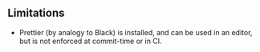 ## Limitations

- Prettier (by analogy to Black) is installed, and can be used in an editor, but
  is not enforced at commit-time or in CI.

